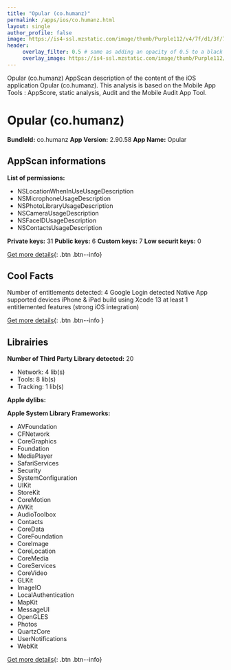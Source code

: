 ```yaml
---
title: "Opular (co.humanz)"
permalink: /apps/ios/co.humanz.html
layout: single
author_profile: false
image: https://is4-ssl.mzstatic.com/image/thumb/Purple112/v4/7f/d1/3f/7fd13f29-7518-705e-84d8-de5db8d8334b/AppIcon-1x_U007emarketing-0-7-0-85-220.jpeg/512x512bb.jpg
header: 
     overlay_filter: 0.5 # same as adding an opacity of 0.5 to a black background
     overlay_image: https://is4-ssl.mzstatic.com/image/thumb/Purple112/v4/7f/d1/3f/7fd13f29-7518-705e-84d8-de5db8d8334b/AppIcon-1x_U007emarketing-0-7-0-85-220.jpeg/512x512bb.jpg
---
```

Opular (co.humanz) AppScan description of the content of the iOS application Opular (co.humanz). This analysis is based on the Mobile App Tools : AppScore, static analysis, Audit and the Mobile Audit App Tool.

# Opular (co.humanz)

**BundleId:** co.humanz
**App Version:** 2.90.58
**App Name:** Opular


## AppScan informations 

**List of permissions:** 
- NSLocationWhenInUseUsageDescription
- NSMicrophoneUsageDescription
- NSPhotoLibraryUsageDescription
- NSCameraUsageDescription
- NSFaceIDUsageDescription
- NSContactsUsageDescription
  
  
**Private keys:** 31
**Public keys:** 6
**Custom keys:** 7
**Low securit keys:** 0
  
[Get more details](/pricing.html){: .btn .btn--info}

## Cool Facts

Number of entitlements detected: 4
Google Login detected
Native App
supported devices iPhone & iPad
build using Xcode 13
at least 1 entitlemented features (strong iOS integration)
  
[Get more details](/pricing.html){: .btn .btn--info }

## Librairies 
**Number of Third Party Library detected:** 20
- Network: 4 lib(s)
- Tools: 8 lib(s)
- Tracking: 1 lib(s)


**Apple dylibs:**


**Apple System Library Frameworks:**
- AVFoundation
- CFNetwork
- CoreGraphics
- Foundation
- MediaPlayer
- SafariServices
- Security
- SystemConfiguration
- UIKit
- StoreKit
- CoreMotion
- AVKit
- AudioToolbox
- Contacts
- CoreData
- CoreFoundation
- CoreImage
- CoreLocation
- CoreMedia
- CoreServices
- CoreVideo
- GLKit
- ImageIO
- LocalAuthentication
- MapKit
- MessageUI
- OpenGLES
- Photos
- QuartzCore
- UserNotifications
- WebKit


  
[Get more details](/pricing.html){: .btn .btn--info}

